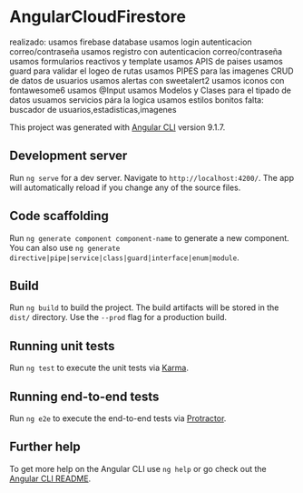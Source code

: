 

# AngularCloudFirestore
realizado:
usamos firebase database
usamos login autenticacion correo/contraseña
usamos registro con autenticacion correo/contraseña
usamos formularios reactivos y template
usamos APIS de paises
usamos guard para validar el logeo de rutas
usamos PIPES para las imagenes
CRUD de datos de usuarios
usamos alertas con sweetalert2
usamos iconos con fontawesome6
usamos @Input
usamos Modelos y Clases para el tipado de datos
usuamos servicios pára la logica
usamos estilos bonitos
falta:
buscador de usuarios,estadisticas,imagenes

This project was generated with [Angular CLI](https://github.com/angular/angular-cli) version 9.1.7.

## Development server

Run `ng serve` for a dev server. Navigate to `http://localhost:4200/`. The app will automatically reload if you change any of the source files.

## Code scaffolding

Run `ng generate component component-name` to generate a new component. You can also use `ng generate directive|pipe|service|class|guard|interface|enum|module`.

## Build

Run `ng build` to build the project. The build artifacts will be stored in the `dist/` directory. Use the `--prod` flag for a production build.

## Running unit tests

Run `ng test` to execute the unit tests via [Karma](https://karma-runner.github.io).

## Running end-to-end tests

Run `ng e2e` to execute the end-to-end tests via [Protractor](http://www.protractortest.org/).

## Further help

To get more help on the Angular CLI use `ng help` or go check out the [Angular CLI README](https://github.com/angular/angular-cli/blob/master/README.md).
